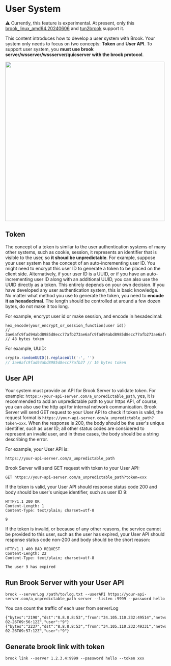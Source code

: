 # User System

⚠️  Currently, this feature is experimental. At present, only this [brook_linux_amd64.20240606](https://github.com/txthinking/bash/releases/download/v20221005/brook_linux_amd64.20240606) and [tun2brook](https://github.com/txthinking/tun2brook) support it.

This content introduces how to develop a user system with Brook. Your system only needs to focus on two concepts: **Token** and **User API**. To support user system, you **must use brook server/wsserver/wssserver/quicserver with the brook protocol**.

<img src="https://brook.app/images/user-system.png" width="500">

## Token

The concept of a token is similar to the user authentication systems of many other systems, such as cookie, session, it represents an identifier that is visible to the user, so **it shoud be unpredictable**. For example, suppose your user system has the concept of an auto-incrementing user ID. You might need to encrypt this user ID to generate a token to be placed on the client side. Alternatively, if your user ID is a UUID, or if you have an auto-incrementing user ID along with an additional UUID, you can also use the UUID directly as a token. This entirely depends on your own decision. If you have developed any user authentication system, this is basic knowledge. No matter what method you use to generate the token, you need to **encode it as hexadecimal**. The length should be controlled at around a few dozen bytes, do not make it too long.

For example, encrypt user id or make session, and encode in hexadecimal:

```
hex_encode(your_encrypt_or_session_function(user id))
// 3ae6afc9fad94abd8985d8ecc77afb273ae6afc9fad94abd8985d8ecc77afb273ae6afc9fad94abd8985d8ecc77afb27 // 48 bytes token
```

For example, UUID:

```javascript
crypto.randomUUID().replaceAll('-', '')
// 3ae6afc9fad94abd8985d8ecc77afb27 // 16 bytes token
```

## User API

Your system must provide an API for Brook Server to validate token. For example: `https://your-api-server.com/a_unpredictable_path`, yes, it is recommended to add an unpredictable path to your https API, of course, you can also use the http api for internal network communication. Brook Server will send GET request to your User API to check if token is valid, the request format is `https://your-api-server.com/a_unpredictable_path?token=xxx`. When the response is 200, the body should be the user's unique identifier, such as user ID; all other status codes are considered to represent an invalid user, and in these cases, the body should be a string describing the error.

For example, your User API is:

```
https://your-api-server.com/a_unpredictable_path
```

Brook Server will send GET request with token to your User API:

```
GET https://your-api-server.com/a_unpredictable_path?token=xxx
```

If the token is valid, your User API should response status code 200 and body should be user's unique identifier, such as user ID 9:

```
HTTP/1.1 200 OK
Content-Length: 1
Content-Type: text/plain; charset=utf-8

9
```

If the token is invalid, or because of any other reasons, the service cannot be provided to this user, such as the user has expired, your User API should response status code non-200 and body should be the short reason:

```
HTTP/1.1 400 BAD REQUEST
Content-Length: 22
Content-Type: text/plain; charset=utf-8

The user 9 has expired
```

## Run Brook Server with your User API

```
brook --serverLog /path/to/log.txt --userAPI https://your-api-server.com/a_unpredictable_path server --listen :9999 --password hello
```

You can count the traffic of each user from serverLog

```
{"bytes":"2190","dst":"8.8.8.8:53","from":"34.105.110.232:49514","network":"tcp","time":"2024-02-26T09:56:12Z","user":"9"}
{"bytes":"2237","dst":"8.8.8.8:53","from":"34.105.110.232:49331","network":"udp","time":"2024-02-26T09:57:12Z","user":"9"}
```

## Generate brook link with token

```
brook link --server 1.2.3.4:9999 --password hello --token xxx
```

